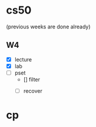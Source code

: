 # cs50
(previous weeks are done already)
## W4
- [x] lecture
- [x] lab
- [ ] pset
    - [] filter
    - [ ] recover






# cp
